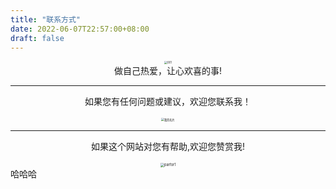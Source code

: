 ```yaml
---
title: "联系方式"
date: 2022-06-07T22:57:00+08:00
draft: false
---
```


<center><img src="https://cdn.jsdelivr.net/gh/happysimple/image/001.jpg" alt="001" style="zoom:30%;" /></center>

<center>做自己热爱，让心欢喜的事!</center>

---

<center>如果您有任何问题或建议，欢迎您联系我！</center>

<br>

<center><img src="https://cdn.jsdelivr.net/gh/happysimple/image/我的名片.png" alt="我的名片" style="zoom:30%;" /></center>


---
<center>如果这个网站对您有帮助,欢迎您赞赏我!</center>

<br>

<center><img src="https://cdn.jsdelivr.net/gh/happysimple/image/payfor.png" alt="parfor1" style="zoom:40%;" /></center>
哈哈哈
